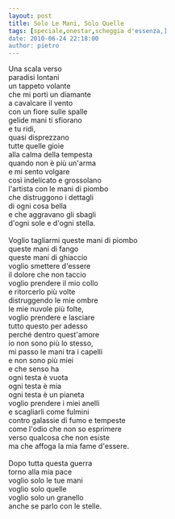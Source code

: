 ```yaml
---
layout: post
title: Solo Le Mani, Solo Quelle
tags: [speciale,onestar,scheggia d'essenza,]
date: 2010-06-24 22:18:00
author: pietro
---
```

Una scala verso<br/>paradisi lontani<br/>un tappeto volante<br/>che mi porti un diamante<br/>a cavalcare il vento<br/>con un fiore sulle spalle<br/>gelide mani ti sfiorano<br/>e tu ridi,<br/>quasi disprezzano<br/>tutte quelle gioie<br/>alla calma della tempesta<br/>quando non è più un'arma<br/>e mi sento volgare<br/>così indelicato e grossolano<br/>l'artista con le mani di piombo<br/>che distruggono i dettagli<br/>di ogni cosa bella<br/>e che aggravano gli sbagli<br/>d'ogni sole e d'ogni stella.<br/><br/>Voglio tagliarmi queste mani di piombo<br/>queste mani di fango<br/>queste mani di ghiaccio<br/>voglio smettere d'essere<br/>il dolore che non taccio<br/>voglio prendere il mio collo<br/>e ritorcerlo più volte<br/>distruggendo le mie ombre<br/>le mie nuvole più folte,<br/>voglio prendere e lasciare<br/>tutto questo per adesso<br/>perché dentro quest'amore<br/>io non sono più lo stesso,<br/>mi passo le mani tra i capelli<br/>e non sono più miei<br/>e che senso ha<br/>ogni testa è vuota<br/>ogni testa è mia<br/>ogni testa è un pianeta<br/>voglio prendere i miei anelli<br/>e scagliarli come fulmini<br/>contro galassie di fumo e tempeste<br/>come l'odio che non so esprimere<br/>verso qualcosa che non esiste<br/>ma che affoga la mia fame d'essere.<br/><br/>Dopo tutta questa guerra<br/>torno alla mia pace<br/>voglio solo le tue mani<br/>voglio solo quelle<br/>voglio solo un granello<br/>anche se parlo con le stelle.
